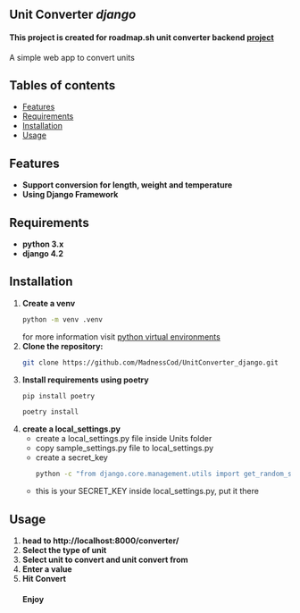 ## Unit Converter *django*
#### This project is created for roadmap.sh unit converter backend [project](https://roadmap.sh/projects/unit-converter)
A simple web app to convert units
## Tables of contents 
 - [Features](#features-)
 - [Requirements](#requirements-)
 - [Installation](#installation)
 - [Usage](#usage-)

## Features 
- **Support conversion for length, weight and temperature**
- **Using Django Framework**

## Requirements 
- **python 3.x**
- **django 4.2**

## Installation
1. **Create a venv**
    ```bash
    python -m venv .venv
    ```
    for more information visit [python virtual environments](https://docs.python.org/3/tutorial/venv.html)
2. **Clone the repository:**
   ```bash
   git clone https://github.com/MadnessCod/UnitConverter_django.git
   ```
3. **Install requirements using poetry**
   ```bash
   pip install poetry
   ```
   ```bash
   poetry install
   ```
4. **create a local_settings.py**
   - create a local_settings.py file inside Units folder
   - copy sample_settings.py file to local_settings.py 
   - create a secret_key 
     ```bash
     python -c "from django.core.management.utils import get_random_secret_key; print(get_random_secret_key())"
     ```
   - this is your SECRET_KEY inside local_settings.py, put it there 
   

## Usage 
1. **head to http://localhost:8000/converter/**
2. **Select the type of unit**
3. **Select unit to convert and unit convert from**
4. **Enter a value** 
5. **Hit Convert**
   #### Enjoy
